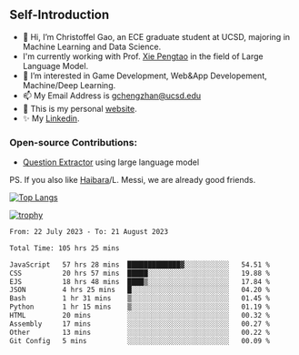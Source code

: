 ## Self-Introduction
- 👋 Hi, I’m Christoffel Gao, an ECE graduate student at UCSD, majoring in Machine Learning and Data Science.
- I'm currently working with Prof. [Xie Pengtao](https://pengtaoxie.github.io/) in the field of Large Language Model.
- 👀 I’m interested in Game Development, Web&App Developement, Machine/Deep Learning.
- 📫 My Email Address is gchengzhan@ucsd.edu
- 🌱 This is my personal [website](https://gaochengzhan.github.io/).
- ✨ My [Linkedin](https://www.linkedin.com/in/chengzhan-christoffel-gao/).

### Open-source Contributions:
- [Question Extractor](https://github.com/nestordemeure/question_extractor) using large language model

PS. If you also like [Haibara](https://www.detectiveconanworld.com/wiki/Ai_Haibara)/L. Messi, we are already good friends.

[![Top Langs](https://github-readme-stats.vercel.app/api/top-langs/?username=gaochengzhan&layout=compact&exclude_repo=CNN-based-Image-Recognition-for-AsianGiant-Hornets,Machine-Learning-and-Data-Computing-Tongji,NLP-on-Blogs-during-COVID-19-Pandemic,CSE258-Web-Mining-and-Recommder-System,Stock-Prediction-using-LSTM-Model)](https://github.com/anuraghazra/github-readme-stats)

[![trophy](https://github-profile-trophy.vercel.app/?username=gaochengzhan&theme=flat&row=1&margin-w=12)](https://github.com/ryo-ma/github-profile-trophy)

<!--START_SECTION:waka-->

```txt
From: 22 July 2023 - To: 21 August 2023

Total Time: 105 hrs 25 mins

JavaScript   57 hrs 28 mins  █████████████▓░░░░░░░░░░░   54.51 %
CSS          20 hrs 57 mins  █████░░░░░░░░░░░░░░░░░░░░   19.88 %
EJS          18 hrs 48 mins  ████▒░░░░░░░░░░░░░░░░░░░░   17.84 %
JSON         4 hrs 25 mins   █░░░░░░░░░░░░░░░░░░░░░░░░   04.20 %
Bash         1 hr 31 mins    ▒░░░░░░░░░░░░░░░░░░░░░░░░   01.45 %
Python       1 hr 15 mins    ▒░░░░░░░░░░░░░░░░░░░░░░░░   01.19 %
HTML         20 mins         ░░░░░░░░░░░░░░░░░░░░░░░░░   00.32 %
Assembly     17 mins         ░░░░░░░░░░░░░░░░░░░░░░░░░   00.27 %
Other        13 mins         ░░░░░░░░░░░░░░░░░░░░░░░░░   00.22 %
Git Config   5 mins          ░░░░░░░░░░░░░░░░░░░░░░░░░   00.09 %
```

<!--END_SECTION:waka-->

<!---
gaochengzhan/gaochengzhan is a ✨ special ✨ repository because its `README.md` (this file) appears on your GitHub profile.
You can click the Preview link to take a look at your changes.
--->
